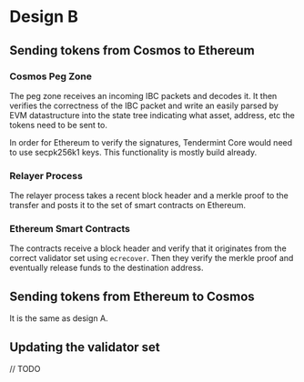# Design B

## Sending tokens from Cosmos to Ethereum

### Cosmos Peg Zone
The peg zone receives an incoming IBC packets and decodes it. It then verifies 
the correctness of the IBC packet and write an easily parsed by EVM 
datastructure into the state tree indicating what asset, address, etc the 
tokens need to be sent to.

In order for Ethereum to verify the signatures, Tendermint Core would need to
use secpk256k1 keys. This functionality is mostly build already.

### Relayer Process
The relayer process takes a recent block header and a merkle proof to the
transfer and posts it to the set of smart contracts on Ethereum.

### Ethereum Smart Contracts
The contracts receive a block header and verify that it originates from the
correct validator set using `ecrecover`. Then they verify the merkle proof 
and eventually release funds to the destination address.


## Sending tokens from Ethereum to Cosmos
It is the same as design A.


## Updating the validator set
// TODO
